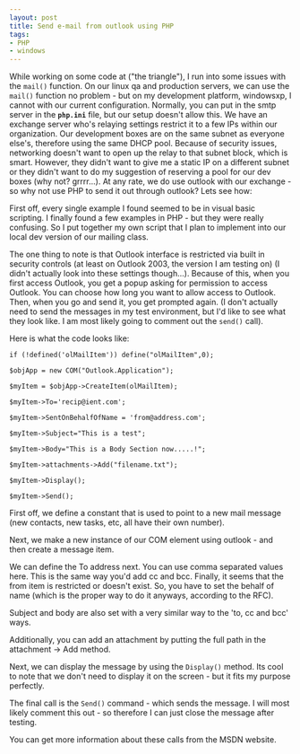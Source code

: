 ```yaml
---
layout: post
title: Send e-mail from outlook using PHP
tags:
- PHP
- windows
---
```

While working on some code at ("the triangle"), I run into some issues with the `mail()` function.  On our linux qa and production servers, we can use the `mail()` function no problem - but on my development platform, windowsxp, I cannot with our current configuration.  Normally, you can put in the smtp server in the **`php.ini`** file, but our setup doesn't allow this.  We have an exchange server who's relaying settings restrict it to a few IPs within our organization.  Our development boxes are on the same subnet as everyone else's, therefore using the same DHCP pool.  Because of security issues, networking doesn't want to open up the relay to that subnet block, which is smart.  However, they didn't want to give me a static IP on a different subnet or they didn't want to do my suggestion of reserving a pool for our dev boxes (why not? grrrr...).  At any rate, we do use outlook with our exchange - so why not use PHP to send it out through outlook?  Lets see how:

First off, every single example I found seemed to be in visual basic scripting.  I finally found a few examples in PHP - but they were really confusing.  So I put together my own script that I plan to implement into our local dev version of our mailing class.

The one thing to note is that Outlook interface is restricted via built in security controls (at least on Outlook 2003, the version I am testing on) (I didn't actually look into these settings though...).  Because of this, when you first access Outlook, you get a popup asking for permission to access Outlook.  You can choose how long you want to allow access to Outlook.  Then, when you go and send it, you get prompted again.  (I don't actually need to send the messages in my test environment, but I'd like to see what they look like.  I am most likely going to comment out the `send()` call).

Here is what the code looks like:
    
    if (!defined('olMailItem')) define("olMailItem",0);
    
    $objApp = new COM("Outlook.Application");
    
    $myItem = $objApp->CreateItem(olMailItem);
    
    $myItem->To='recip@ient.com';
    
    $myItem->SentOnBehalfOfName = 'from@address.com';
    
    $myItem->Subject="This is a test";
    
    $myItem->Body="This is a Body Section now.....!";
    
    $myItem->attachments->Add("filename.txt");
    
    $myItem->Display();
    
    $myItem->Send();

First off, we define a constant that is used to point to a new mail message (new contacts, new tasks, etc, all have their own number).

Next, we make a new instance of our COM element using outlook - and then create a message item.

We can define the To address next.  You can use comma separated values here.  This is the same way you'd add cc and bcc.  Finally, it seems that the from item is restricted or doesn't exist.  So, you have to set the behalf of name (which is the proper way to do it anyways, according to the RFC).

Subject and body are also set with a very similar way to the 'to, cc and bcc' ways.

Additionally, you can add an attachment by putting the full path in the attachment -> Add method.

Next, we can display the message by using the `Display()` method.  Its cool to note that we don't need to display it on the screen - but it fits my purpose perfectly.

The final call is the `Send()` command - which sends the message.  I will most likely comment this out - so therefore I can just close the message after testing.

You can get more information about these calls from the MSDN website.
